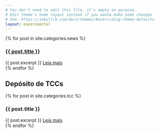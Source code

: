 ```yaml
---
# You don't need to edit this file, it's empty on purpose.
# Edit theme's home layout instead if you wanna make some changes
# See: https://jekyllrb.com/docs/themes/#overriding-theme-defaults
layout: experimental
---
```


<section>
<div class="topic1">
    {% for post in site.categories.news %}
        <div class="item">
            <h3><a href="{{post.url | prepend: site.baseurl}}">{{ post.title }}</a></h3>
            {{ post.excerpt }}
            <a href="{{post.url | prepend: site.baseurl}}">Leia mais</a>
        </div>
    {% endfor %}
</div>
</section>
<section>
<div class="topic2">
    <h2>Depósito de TCCs</h2>
    {% for post in site.categories.tcc %}
        <div class="item">
            <h3>{{ post.title }}</h3>
            {{ post.excerpt }}
            <a href="{{post.url | prepend: site.baseurl}}">Leia mais</a>
        </div>
    {% endfor %}
</div>
</section>
